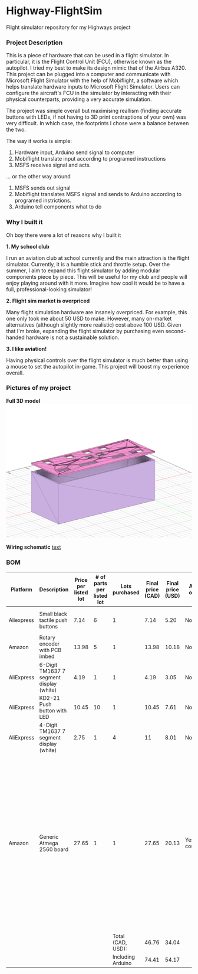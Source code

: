 # Highway-FlightSim
Flight simulator repository for my Highways project

<h3>Project Description</h3>

This is a piece of hardware that can be used in a flight simulator. In particular, it is the Flight Control Unit (FCU), otherwise known as the autopilot. I tried my best to make its design mimic that of the Airbus A320. This project can be plugged into a computer and communicate with Microsoft Flight Simulator with the help of Mobiflight, a software which helps translate hardware inputs to Microsoft Flight Simulator. Users can configure the aircraft's FCU in the simulator by interacting with their physical counterparts, providing a very accurate simulation. 

The project was simple overall but maximising reallism (finding accurate buttons with LEDs, if not having to 3D print contraptions of your own) was very difficult. In which case, the footprints I chose were a balance between the two. 

The way it works is simple:

1. Hardware input, Arduino send signal to computer
2. Mobiflight translate input according to programed instructions
3. MSFS receives signal and acts.

... or the other way around

1. MSFS sends out signal
2. Mobiflight translates MSFS signal and sends to Arduino according to programed instrictions.
3. Arduino tell components what to do

<h3>Why I built it</h3>

Oh boy there were a lot of reasons why I built it

**1. My school club**

I run an aviation club at school currently and the main attraction is the flight simulator. Currently, it is a humble stick and throttle setup. Over the summer, I aim to expand this flight simulator by adding modular components piece by piece. This will be useful for my club and people will enjoy playing around with it more. Imagine how cool it would be to have a full, professional-looking simulator!

**2. Flight sim market is overpriced**

Many flight simulation hardware are insanely overpriced. For example, this one only took me about 50 USD to make. However, many on-market alternatives (although slightly more realistic) cost above 100 USD. Given that I'm broke, expanding the flight simulator by purchasing even second-handed hardware is not a sustainable solution.

**3. I like aviation!**

Having physical controls over the flight simulator is much better than using a mouse to set the autopilot in-game. This project will boost my experience overall.

<h3>Pictures of my project</h3>

**Full 3D model**
![alt text](Assets/FCU_FULL.PNG)

**Wiring schematic**
[text](Assets/FCU_WIRING_DIAGRAM_PDF.pdf)




<h3>BOM</h3>

|Platform  |Description                             |Price per listed lot|# of parts per listed lot|Lots purchased   |Final price (CAD)|Final price (USD)|Already owned?     |Comments                                                                                                                                                                                                                                                                                        |Link                                                                                                                                                                                                                                                                                                                                                                                                                                                                                                                                                                                                                                                                                                                                      |
|----------|----------------------------------------|--------------------|-------------------------|-----------------|-----------------|-----------------|-------------------|------------------------------------------------------------------------------------------------------------------------------------------------------------------------------------------------------------------------------------------------------------------------------------------------|------------------------------------------------------------------------------------------------------------------------------------------------------------------------------------------------------------------------------------------------------------------------------------------------------------------------------------------------------------------------------------------------------------------------------------------------------------------------------------------------------------------------------------------------------------------------------------------------------------------------------------------------------------------------------------------------------------------------------------------|
|Aliexpress|Small black tactile push buttons        |7.14                |6                        |1                |7.14             |5.20             |No                 |                                                                                                                                                                                                                                                                                                |https://www.aliexpress.com/item/1005008633676197.html?spm=a2g0o.detail.pcDetailTopMoreOtherSeller.11.1d88q9EYq9EYiC&gps-id=pcDetailTopMoreOtherSeller&scm=1007.40196.439370.0&scm_id=1007.40196.439370.0&scm-url=1007.40196.439370.0&pvid=1911638d-ebef-442b-bd88-88c9473bad53&_t=gps-id:pcDetailTopMoreOtherSeller,scm-url:1007.40196.439370.0,pvid:1911638d-ebef-442b-bd88-88c9473bad53,tpp_buckets:668%232846%238109%231935&pdp_ext_f=%7B%22order%22%3A%22128%22%2C%22eval%22%3A%221%22%2C%22sceneId%22%3A%2230050%22%7D&pdp_npi=4%40dis%21CAD%2114.26%217.13%21%21%2173.22%2136.61%21%402101d9ee17510557948311595e3aa5%2112000046034383569%21rec%21CA%216006689702%21XZ&utparam-url=scene%3ApcDetailTopMoreOtherSeller%7Cquery_from%3A|
|Amazon    |Rotary encoder with PCB imbed           |13.98               |5                        |1                |13.98            |10.18            |No                 |                                                                                                                                                                                                                                                                                                |https://www.amazon.ca/dp/B0D85XZM71/ref=sspa_dk_detail_2?psc=1&pd_rd_i=B0D85XZM71&pd_rd_w=YxwHO&content-id=amzn1.sym.516c2169-755e-413a-a38a-68230f4ab66f&pf_rd_p=516c2169-755e-413a-a38a-68230f4ab66f&pf_rd_r=419W9PB4RDM0A0HZEQHD&pd_rd_wg=U50yP&pd_rd_r=4b2d9c76-571d-42a3-8098-36e2cc89cfe8&sp_csd=d2lkZ2V0TmFtZT1zcF9kZXRhaWw                                                                                                                                                                                                                                                                                                                                                                                                        |
|AliExpress|6-Digit TM1637 7 segment display (white)|4.19                |1                        |1                |4.19             |3.05             |No                 |                                                                                                                                                                                                                                                                                                |https://www.aliexpress.com/item/1005002060120661.html?spm=a2g0o.detail.0.0.4dafKiXyKiXyJL&productId=1005002060120661&pdp_ext_f=%7B%22tabScene%22%3A%22retail%22%2C%22sku_id%22%3A12000018594824539%2C%22origProductId%22%3A%221005002060120661%22%7D&                                                                                                                                                                                                                                                                                                                                                                                                                                                                                     |
|AliExpress|KD2-21 Push button with LED             |10.45               |10                       |1                |10.45            |7.61             |No                 |                                                                                                                                                                                                                                                                                                |https://www.aliexpress.com/item/1005004977805714.html?spm=a2g0o.imagesearchproductlist.main.1.3111tK3ztK3zkp&algo_pvid=e40e3c0c-d635-4a86-9a2f-5bc30757e421&algo_exp_id=e40e3c0c-d635-4a86-9a2f-5bc30757e421&pdp_ext_f=%7B%22order%22%3A%22107%22%7D&pdp_npi=4%40dis%21CAD%2110.48%219.68%21%21%217.48%216.91%21%402101c5bf17505638932773575e23e6%2112000031434945632%21sea%21CA%216006689702%21X&curPageLogUid=1ifIhf84fDKW&utparam-url=scene%3Aimage_search%7Cquery_from%3Apc_web_image_search                                                                                                                                                                                                                                          |
|AliExpress|4-Digit TM1637 7 segment display (white)|2.75                |1                        |4                |11               |8.01             |No                 |                                                                                                                                                                                                                                                                                                |https://www.aliexpress.com/item/1005001570737985.html?spm=a2g0o.detail.pcDetailTopMoreOtherSeller.11.4767sZSmsZSmda&gps-id=pcDetailTopMoreOtherSeller&scm=1007.40196.439370.0&scm_id=1007.40196.439370.0&scm-url=1007.40196.439370.0&pvid=a1f1bdab-51b2-425d-ae28-311baab0dce2&_t=gps-id:pcDetailTopMoreOtherSeller,scm-url:1007.40196.439370.0,pvid:a1f1bdab-51b2-425d-ae28-311baab0dce2,tpp_buckets:668%232846%238109%231935&pdp_ext_f=%7B%22order%22%3A%22209%22%2C%22eval%22%3A%221%22%2C%22sceneId%22%3A%2230050%22%7D&pdp_npi=4%40dis%21CAD%212.53%212.53%21%21%211.80%211.80%21%402101ef7017508169963666258e5125%2112000016631629945%21rec%21CA%216006689702%21X&utparam-url=scene%3ApcDetailTopMoreOtherSeller%7Cquery_from%3A    |
|Amazon    |Generic Atmega 2560 board               |27.65               |1                        |1                |27.65            |20.13            |Yes? (see comments)|bought for testing if the software is compatiable with the board because it had very strict board restrictions. I didn't want to design it all and then find out that I have to switch boards and redesign the schematics. If possible I'd like the get reimbursed for it but if not that's okay|https://www.amazon.ca/EC-Buying-Development-ATMEGA2560-Compatible/dp/B0BXDNF6Z6/ref=sr_1_4?crid=2KRISZ44S1LQS&dib=eyJ2IjoiMSJ9.HlS9NhZvYgKG2LgAIQvHCpi2QQj4hvq4QpQzcAJcgULXXRdv0IsiS2lFrkHZXeriiB5cikc27MNVtFMzVuFAEYVlTdthm4EWw0zXZudxM5cyKZKN3BPlkb04p363cTNgNQ-F4LQ1aqVSWrKNmx5lNLiQPUCpXqo_me174sfaNaFuLF_a19OMfCVVFL2CAzf8r1ueRcKyj1d917PSR1T7bDwDCZA678f9Fs4D8Mr2teFVovXQShleueVEm5peSIapHkaqu9WT9N08JndLxvjBB8aMePTvVA3bQu5wYEkgSmw.r7eoEA0w2Bi4v7uVYEPfFBq12rpQmaNpk3s5gKS_qNc&dib_tag=se&keywords=EC+buying+atmega+2560&qid=1751071493&sprefix=ec+buying+atmega+2560%2Caps%2C122&sr=8-4                                                                                                                                          |
|          |                                        |                    |                         |Total (CAD, USD):|46.76            |34.04            |                   |                                                                                                                                                                                                                                                                                                |                                                                                                                                                                                                                                                                                                                                                                                                                                                                                                                                                                                                                                                                                                                                          |
|          |                                        |                    |                         |Including Arduino|74.41            |54.17            |                   |                                                                                                                                                                                                                                                                                                |                                                                                                                                                                                                                                                                                                                                                                                                                                                                                                                                                                                                                                                                                                                                          |

